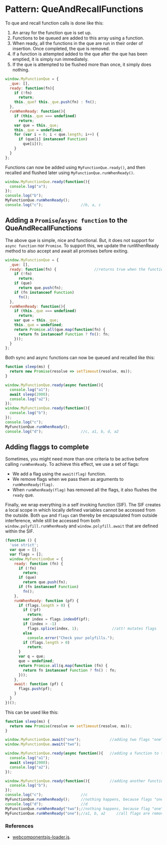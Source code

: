 # Pattern: QueAndRecallFunctions

To que and recall function calls is done like this:
1. An array for the function que is set up.
2. Functions to be queued are added to this array using a function.
3. When ready, all the functions in the que are run in their order of insertion.
Once completed, the que is removed. 
4. If a function is attempted added to the que after the que has been emptied, 
it is simply run immediately.
5. If the que is attempted to be flushed more than once, it simply does nothing.

```javascript
window.MyFunctionQue = {
  _que: [],
  ready: function(fn){
    if (!fn) 
      return;
    this._que? this._que.push(fn) : fn();
  },
  runWhenReady: function(){
    if (this._que === undefined)
      return;
    var que = this._que;
    this._que = undefined;
    for (var i = 0; i < que.length; i++) {
      if (que[i] instanceof Function)
        que[i]();                     
    }
  }
};
```
Functions can now be added using `MyFunctionQue.ready()`,
and then recalled and flushed later using `MyFunctionQue.runWhenReady()`.
```javascript
window.MyFunctionQue.ready(function(){
  console.log("a");
});
console.log("b");                 
MyFunctionQue.runWhenReady();     
console.log("c");                 //b, a, c
```

## Adding a `Promise`/`async function` to the QueAndRecallFunctions
The above que is simple, nice and functional. 
But, it does not support for `async function` nor `Promise`.
To support this, we update the runWhenReady method to also accept and await 
all promises before exiting.

```javascript
window.MyFunctionQue = {
  _que: [],
  ready: function(fn) {                 //returns true when the function is run
    if (!fn)
      return;
    if (que)
      return que.push(fn);
    if (fn instanceof Function)
      fn();
  },
  runWhenReady: function(){
    if (this._que === undefined)
      return;
    var que = this._que;
    this._que = undefined;
    return Promise.all(que.map(function(fn) {
      return fn instanceof Function ? fn(): fn;
    }));
  }
};
```
Both sync and async functions can now be queued and recalled like this:

```javascript
function sleep(ms) {
  return new Promise(resolve => setTimeout(resolve, ms));
}

window.MyFunctionQue.ready(async function(){
  console.log("a1");
  await sleep(2000);
  console.log("a2");
});
window.MyFunctionQue.ready(function(){
  console.log("b");
});
console.log("c");                 
MyFunctionQue.runWhenReady();     
console.log("d");                 //c, a1, b, d, a2
```

## Adding flaggs to complete
Sometimes, you might need more than one criteria to be active before calling `runWhenReady`.
To achieve this effect, we use a set of flags:
 * We add a flag using the `await(flag)` function.
 * We remove flags when we pass them as arguments to `runWhenReady(flag)`.
 * When `runWhenReady(flag)` has removed all the flags, it also flushes the `ready` que.

Finally, we wrap everything in a self invoking function (SIF).
The SIF creates a local scope in which locally defined variables cannot be accessed from the outside.
Both `que` and `flags` can thereby be encapsulated from outside interference, 
while still be accessed from both `window.polyfill.runWhenReady` and `window.polyfill.await`
that are defined within the SIF.

```javascript
(function () {
  'use strict';
  var que = [];
  var flags = [];
  window.MyFunctionQue = {
    ready: function (fn) {            
      if (!fn)
        return;
      if (que)
        return que.push(fn);
      if (fn instanceof Function)
        fn();
    },
    runWhenReady: function (pf) {     
      if (flags.length > 0) {
        if (!pf)
          return;
        var index = flags.indexOf(pf);
        if (index > -1)
          flags.splice(index, 1);               //att! mutates flags
        else
          console.error("Check your polyfills.");
        if (flags.length > 0)
          return;
      }
      var q = que;
      que = undefined;
      return Promise.all(q.map(function (fn) {
        return fn instanceof Function ? fn() : fn;
      }));
    },
    await: function (pf) {
      flags.push(pf);
    }
  }
})();
```
This can be used like this:

```javascript
function sleep(ms) {
  return new Promise(resolve => setTimeout(resolve, ms));
}

window.MyFunctionQue.await("one");             //adding two flags "one" and "two" to the que
window.MyFunctionQue.await("two");

window.MyFunctionQue.ready(async function(){   //adding a function to the que
  console.log("a1");
  await sleep(2000);
  console.log("a2");
});

window.MyFunctionQue.ready(function(){         //adding another function to the que
  console.log("b");
});
console.log("c");                 //c
MyFunctionQue.runWhenReady();     //nothing happens, because flags "one" and "two" are set.
console.log("d");                 //d
MyFunctionQue.runWhenReady("two");//nothing happens, because flag "one" is set.
MyFunctionQue.runWhenReady("one");//a1, b, a2     //all flags are removed, the que flushes
```

### References
* [webcomponentsjs-loader.js](https://github.com/webcomponents/webcomponentsjs/blob/master/webcomponents-loader.js).
